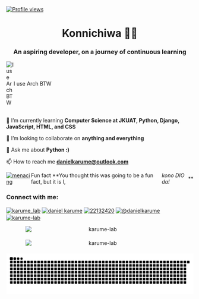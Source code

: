 <a href="https://github.com/dancoon/dancoon">
    <img src="https://komarev.com/ghpvc/?username=Karume-lab&color=red" alt="Profile views" />
</a>

<h1 align="center">Konnichiwa 👋🏾</h1>
<h3 align="center">An aspiring developer, on a journey of continuous learning</h3>

<div style="display:flex; align-items:center;">
    <img src="https://user-images.githubusercontent.com/25181517/186884156-e63da389-f3e1-4dca-a6c1-d76e886ba22a.png"
        alt="I use Arch BTW" width="20" />
    I use Arch BTW
</div>
<br>

🌱 I’m currently learning **Computer Science at JKUAT, Python, Django, JavaScript, HTML, and CSS**

👯 I’m looking to collaborate on **anything and everything**

💬 Ask me about **Python :)**

📫 How to reach me **danielkarume@outlook.com**

<div style="display:flex; align-items:center;">
    <a href="https://emoji.gg/emoji/6991_menacing"><img src="https://cdn3.emoji.gg/emojis/6991_menacing.png"
            width="32px" height="32px" alt="menacing"></a> Fun fact **You thought this was going to be a fun fact, but
    it is I, <em>kono
        DIO da!</em> **
</div>

<h3 align="left">Connect with me:</h3>
<p align="left">
    <a href="https://twitter.com/karume_lab" target="blank"><img align="center"
            src="https://raw.githubusercontent.com/rahuldkjain/github-profile-readme-generator/master/src/images/icons/Social/twitter.svg"
            alt="karume_lab" height="30" width="40" /></a>
    <a href="https://ke.linkedin.com/in/daniel-karume-9aa21a253" target="blank"><img align="center"
            src="https://raw.githubusercontent.com/rahuldkjain/github-profile-readme-generator/master/src/images/icons/Social/linked-in-alt.svg"
            alt="daniel karume" height="30" width="40" /></a>
    <a href="https://stackoverflow.com/users/22132420" target="blank"><img align="center"
            src="https://raw.githubusercontent.com/rahuldkjain/github-profile-readme-generator/master/src/images/icons/Social/stack-overflow.svg"
            alt="22132420" height="30" width="40" /></a>
    <a href="https://medium.com/@danielkarume" target="blank"><img align="center"
            src="https://raw.githubusercontent.com/rahuldkjain/github-profile-readme-generator/master/src/images/icons/Social/medium.svg"
            alt="@danielkarume" height="30" width="40" /></a>
    <a href="https://www.leetcode.com/karume-lab" target="blank"><img align="center"
            src="https://raw.githubusercontent.com/rahuldkjain/github-profile-readme-generator/master/src/images/icons/Social/leet-code.svg"
            alt="karume-lab" height="30" width="40" /></a>
</p>

<div style="text-align: center;">
    <div style="display: flex; flex-direction: column; align-items: center; gap: 20px;">
        <img src="https://github-readme-stats.vercel.app/api?username=karume-lab&show_icons=true&theme=dark&locale=en"
            alt="karume-lab" style="width: 100%; max-width: 400px;" />
<!--         <a href="https://wakatime.com">
            <img src="https://wakatime.com/share/@5c126f93-7255-4b25-ac7a-2dfc2c96815f/58ab8166-1fa1-41bb-a26c-d617aa983e1b.png"
                alt="Wakatime Stats" style="width: 100%; max-width: 400px;" />
        </a> -->
        <img src="https://github-readme-streak-stats.herokuapp.com/?user=karume-lab&theme=dark" alt="karume-lab"
            style="width: 100%; max-width: 400px;" />
        <picture>
            <source media="(prefers-color-scheme: dark)"
                srcset="https://raw.githubusercontent.com/Karume-lab/Karume-lab/output/github-contribution-grid-snake-dark.svg" />
            <source media="(prefers-color-scheme: light)"
                srcset="https://raw.githubusercontent.com/Karume-lab/Karume-lab/output/github-contribution-grid-snake.svg" />
            <img alt="github contribution grid snake animation"
                src="https://raw.githubusercontent.com/Karume-lab/Karume-lab/output/github-contribution-grid-snake.svg" />
        </picture>
    </div>
</div>
